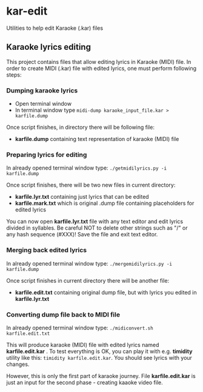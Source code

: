 # kar-edit

Utilities to help edit Karaoke (.kar) files

## Karaoke lyrics editing

This project contains files that allow editing lyrics in Karaoke (MIDI) file. In order to create MIDI (.kar) file with edited lyrics, one must perform following steps:

### Dumping karaoke lyrics

- Open terminal window
- In terminal window type `midi-dump karaoke_input_file.kar > karfile.dump`

Once script finishes, in directory there will be following file:

- **karfile.dump** containing text representation of karaoke (MIDI) file

### Preparing lyrics for editing

In already opened terminal window type: `./getmidilyrics.py -i karfile.dump`

Once script finishes, there will be two new files in current directory:

- **karfile.lyr.txt** containing just lyrics that can be edited
- **karfile.mark.txt** which is original .dump file containing placeholders for edited lyrics

You can now open **karfile.lyr.txt** file with any text editor and edit lyrics divided in syllables. Be careful NOT to delete other strings such as "/" or any hash sequence (#XXX)! Save the file and exit text editor.

### Merging back edited lyrics

In already opened terminal window type: `./mergemidilyrics.py -i karfile.dump`

Once script finishes in current directory there will be another file:

- **karfile.edit.txt** containing original dump file, but with lyrics you edited in **karfile.lyr.txt**

### Converting dump file back to MIDI file

In already opened terminal window type: `./midiconvert.sh karfile.edit.txt`

This will produce karaoke (MIDI) file with edited lyrics named **karfile.edit.kar** . To test everything is OK, you can play it with e.g. **timidity** utility like this: `timidity karfile.edit.kar`. You should see lyrics with your changes.

However, this is only the first part of karaoke journey. File **karfile.edit.kar** is just an input for the second phase - creating kaaoke video file.

